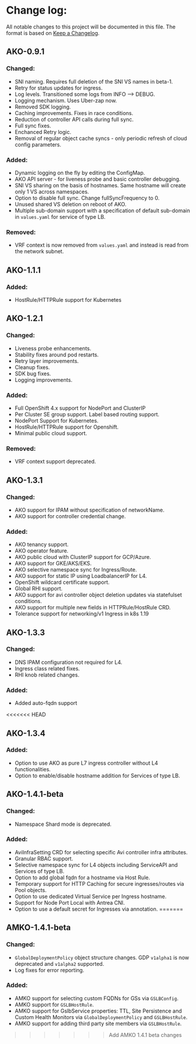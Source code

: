 # Change log:

All notable changes to this project will be documented in this file. The format is based on [Keep a Changelog](https://keepachangelog.com/en/1.0.0/).

## AKO-0.9.1

### Changed:
 - SNI naming.  Requires full deletion of the SNI VS names in beta-1.
 - Retry for status updates for ingress.
 - Log levels. Transitioned some logs from INFO —> DEBUG.
 - Logging mechanism. Uses Uber-zap now.
 - Removed SDK logging.
 - Caching improvements. Fixes in race conditions.
 - Reduction of controller API calls during full sync.
 - Full sync fixes.
 - Enchanced Retry logic.
 - Removal of regular object cache syncs - only periodic refresh of cloud config parameters.
 
 
### Added:
 - Dynamic logging on the fly by editing the ConfigMap.
 - AKO API server - for liveness probe and basic controller debugging.
 - SNI VS sharing on the basis of hostnames. Same hostname will create only 1 VS across namespaces.
 - Option to disable full sync. Change fullSyncFrequency to 0.
 - Unused shared VS deletion on reboot of AKO.
 - Multiple sub-domain support with a specification of default sub-domain in `values.yaml` for service of type LB.
 
 ### Removed:
 - VRF context is now removed from `values.yaml` and instead is read from the network subnet.


## AKO-1.1.1

### Added:
 - HostRule/HTTPRule support for Kubernetes


## AKO-1.2.1

### Changed:
 - Liveness probe enhancements.
 - Stability fixes around pod restarts.
 - Retry layer improvements.
 - Cleanup fixes.
 - SDK bug fixes.
 - Logging improvements.

### Added:
 - Full OpenShift 4.x support for NodePort and ClusterIP
 - Per Cluster SE group support. Label based routing support.
 - NodePort Support for Kubernetes.
 - HostRule/HTTPRule support for Openshift.
 - Minimal public cloud support.

 ### Removed:
 - VRF context support deprecated.
 
 ## AKO-1.3.1

### Changed:
 - AKO support for IPAM without specification of networkName.
 - AKO support for controller credential change.

### Added:
 - AKO tenancy support. 
 - AKO operator feature.
 - AKO public cloud with ClusterIP support for GCP/Azure.
 - AKO support for GKE/AKS/EKS.
 - AKO selective namespace sync for Ingress/Route.
 - AKO support for static IP using LoadbalancerIP for L4.
 - OpenShift wildcard certificate support.
 - Global RHI support.
 - AKO support for avi controller object deletion updates via statefulset conditions.
 - AKO support for multiple new fields in HTTPRule/HostRule CRD.
 - Tolerance support for networking/v1 Ingress in k8s 1.19
 
 ## AKO-1.3.3
 
 ### Changed:
  - DNS IPAM configuration not required for L4.
  - Ingress class related fixes.
  - RHI knob related changes.
 
 
 ### Added:
  - Added auto-fqdn support

<<<<<<< HEAD
 ## AKO-1.3.4

 ### Added:
  - Option to use AKO as pure L7 ingress controller without L4 functionalities.
  - Option to enable/disable hostname addition for Services of type LB.

 ## AKO-1.4.1-beta
 
 ### Changed:
  - Namespace Shard mode is deprecated.
 
 ### Added:
  - AviInfraSetting CRD for selecting specific Avi controller infra attributes.
  - Granular RBAC support.
  - Selective namespace sync for L4 objects including ServiceAPI and Services of type LB.
  - Option to add global fqdn for a hostname via Host Rule.
  - Temporary support for HTTP Caching for secure ingresses/routes via Pool objects.
  - Option to use dedicated Virtual Service per Ingress hostname.
  - Support for Node Port Local with Antrea CNI.
  - Option to use a default secret for Ingresses via annotation.
=======
## AMKO-1.4.1-beta

### Changed:
  - `GlobalDeploymentPolicy` object structure changes. GDP `v1alpha1` is now deprecated and `v1alpha2` supported.
  - Log fixes for error reporting.

### Added:
  - AMKO support for selecting custom FQDNs for GSs via `GSLBConfig`.
  - AMKO support for `GSLBHostRule`.
  - AMKO support for GslbService properties: TTL, Site Persistence and Custom Health Monitors via `GlobalDeploymentPolicy` and `GSLBHostRule`.
  - AMKO support for adding third party site members via `GSLBHostRule`.
>>>>>>> Add AMKO 1.4.1 beta changes
